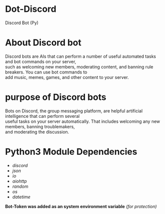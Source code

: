 # Dot-Discord
Discord Bot (Py)

# About Discord bot
Discord bots are AIs that can perform a number of useful automated tasks and bot commands on your server, <br>
such as welcoming new members, moderating content, and banning rule breakers. You can use bot commands to <br>
add music, memes, games, and other content to your server.

# purpose of Discord bots
Bots on Discord, the group messaging platform, are helpful artificial intelligence that can perform several <br>
useful tasks on your server automatically. That includes welcoming any new members, banning troublemakers, <br>
and moderating the discussion. 

# Python3 Module Dependencies
* *discord*
* *json*
* *io*
* *aiohttp*
* *random*
* *os*
* *datetime*

**Bot-Token was added as an system environment variable** *(for protection)*

